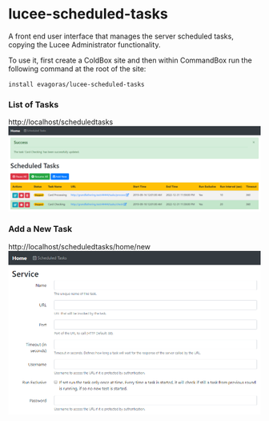 # lucee-scheduled-tasks
A front end user interface that manages the server scheduled tasks, copying the Lucee Administrator functionality.

To use it, first create a ColdBox site and then within CommandBox run the following command at the root of the site:
```
install evagoras/lucee-scheduled-tasks
```

### List of Tasks
http://localhost/scheduledtasks
<img src="https://github.com/evagoras/lucee-scheduled-tasks/blob/master/includes/lucee-scheduled-tasks-list.png" 
	alt="List of Tasks">

### Add a New Task
http://localhost/scheduledtasks/home/new
<img src="https://github.com/evagoras/lucee-scheduled-tasks/blob/master/includes/lucee-scheduled-tasks-new.png" 
	alt="Add a New Task">
